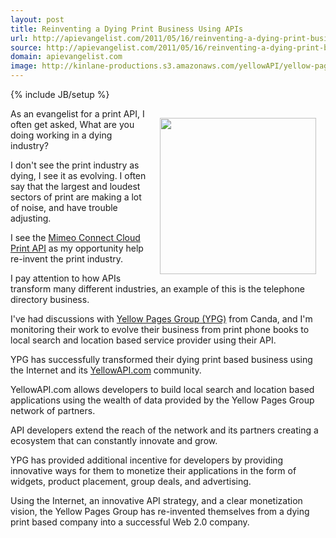 ```yaml
---
layout: post
title: Reinventing a Dying Print Business Using APIs
url: http://apievangelist.com/2011/05/16/reinventing-a-dying-print-business-using-apis/
source: http://apievangelist.com/2011/05/16/reinventing-a-dying-print-business-using-apis/
domain: apievangelist.com
image: http://kinlane-productions.s3.amazonaws.com/yellowAPI/yellow-pages-group.png
---
```

{% include JB/setup %}<p><a href="http://www.ypg.com/en/"><img style="padding: 15px;" src="http://kinlane-productions.s3.amazonaws.com/yellowAPI/yellow-pages-group.png" alt="" width="250" align="right" /></a><p></p>
As an evangelist for a print API, I often get asked, What are you doing working in a dying industry?<p></p>
I don't see the print industry as dying, I see it as evolving.  I often say that the largest and loudest sectors of print are making a lot of noise, and have trouble adjusting.<p></p>
I see the <a title="Mimeo Connect Cloud Print API" href="../../">Mimeo Connect Cloud Print API</a> as my opportunity help re-invent the print industry.<p></p>
I pay attention to how APIs transform many different industries, an example of this is the telephone directory business.<p></p>
I've had discussions with <a href="http://www.ypg.com/en/">Yellow Pages Group (YPG)</a> from Canda, and I'm monitoring their work to evolve their business from print phone books to local search and location based service provider using their API.<p></p>
YPG has successfully transformed their dying print based business using the Internet and its <a href="http://www.yellowapi.com/">YellowAPI.com</a> community.<p></p>
YellowAPI.com allows developers to build local search and location based applications using the wealth of data provided by the Yellow Pages Group network of partners.<p></p>
API developers extend the reach of the network and its partners creating a ecosystem that can constantly innovate and grow.<p></p>
YPG has provided additional incentive for developers by providing innovative ways for them to monetize their applications in the form of widgets, product placement, group deals, and advertising.<p></p>
Using the Internet, an innovative API strategy, and a clear monetization vision, the Yellow Pages Group has re-invented themselves from a dying print based company into a successful Web 2.0 company.</p>
